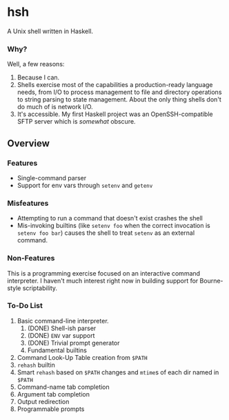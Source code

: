 # hsh
A Unix shell written in Haskell.

### Why?
Well, a few reasons:

1. Because I can.
2. Shells exercise most of the capabilities a production-ready language needs, from I/O to process management to file and directory operations to string parsing to state management. About the only thing shells don't do much of is network I/O.
3. It's accessible. My first Haskell project was an OpenSSH-compatible SFTP server which is _somewhat_ obscure.

## Overview

### Features
* Single-command parser
* Support for env vars through `setenv` and `getenv`

### Misfeatures
* Attempting to run a command that doesn't exist crashes the shell
* Mis-invoking builtins (like `setenv foo` when the correct invocation is `setenv foo bar`) causes the shell to treat `setenv` as an external command.


### Non-Features
This is a programming exercise focused on an interactive command interpreter. I haven't much interest right now in building support for Bourne-style scriptability.

### To-Do List
1. Basic command-line interpreter.
	1. (DONE) Shell-ish parser
	1. (DONE) `ENV` var support
	1. (DONE) Trivial prompt generator
	1. Fundamental builtins
1. Command Look-Up Table creation from `$PATH`
1. `rehash` builtin
1. Smart `rehash` based on `$PATH` changes and `mtime`s of each dir named in `$PATH`
1. Command-name tab completion
1. Argument tab completion
1. Output redirection
1. Programmable prompts